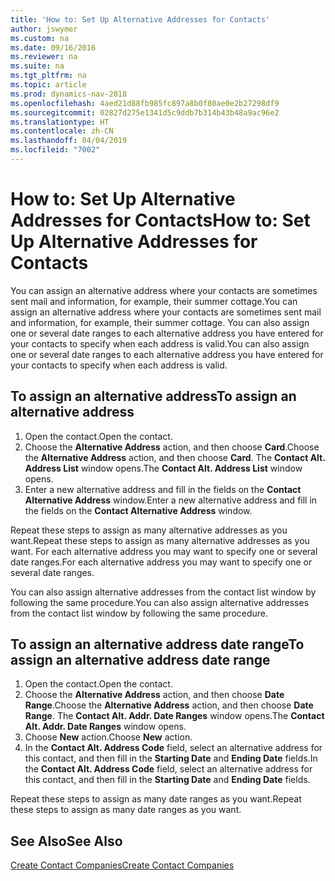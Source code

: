 ```yaml
---
title: 'How to: Set Up Alternative Addresses for Contacts'
author: jswymer
ms.custom: na
ms.date: 09/16/2016
ms.reviewer: na
ms.suite: na
ms.tgt_pltfrm: na
ms.topic: article
ms.prod: dynamics-nav-2018
ms.openlocfilehash: 4aed21d88fb985fc897a8b0f80ae0e2b27298df9
ms.sourcegitcommit: 02827d275e1341d5c9ddb7b314b43b48a9ac96e2
ms.translationtype: HT
ms.contentlocale: zh-CN
ms.lasthandoff: 04/04/2019
ms.locfileid: "7002"
---
```

# <a name="how-to-set-up-alternative-addresses-for-contacts"></a><span data-ttu-id="c84c2-102">How to: Set Up Alternative Addresses for Contacts</span><span class="sxs-lookup"><span data-stu-id="c84c2-102">How to: Set Up Alternative Addresses for Contacts</span></span>
<span data-ttu-id="c84c2-103">You can assign an alternative address where your contacts are sometimes sent mail and information, for example, their summer cottage.</span><span class="sxs-lookup"><span data-stu-id="c84c2-103">You can assign an alternative address where your contacts are sometimes sent mail and information, for example, their summer cottage.</span></span> <span data-ttu-id="c84c2-104">You can also assign one or several date ranges to each alternative address you have entered for your contacts to specify when each address is valid.</span><span class="sxs-lookup"><span data-stu-id="c84c2-104">You can also assign one or several date ranges to each alternative address you have entered for your contacts to specify when each address is valid.</span></span>

## <a name="to-assign-an-alternative-address"></a><span data-ttu-id="c84c2-105">To assign an alternative address</span><span class="sxs-lookup"><span data-stu-id="c84c2-105">To assign an alternative address</span></span>
1. <span data-ttu-id="c84c2-106">Open the contact.</span><span class="sxs-lookup"><span data-stu-id="c84c2-106">Open the contact.</span></span>
2. <span data-ttu-id="c84c2-107">Choose the **Alternative Address** action, and then choose **Card**.</span><span class="sxs-lookup"><span data-stu-id="c84c2-107">Choose the **Alternative Address** action, and then choose **Card**.</span></span> <span data-ttu-id="c84c2-108">The **Contact Alt. Address List** window opens.</span><span class="sxs-lookup"><span data-stu-id="c84c2-108">The **Contact Alt. Address List** window opens.</span></span>
3. <span data-ttu-id="c84c2-109">Enter a new alternative address and fill in the fields on the **Contact Alternative Address** window.</span><span class="sxs-lookup"><span data-stu-id="c84c2-109">Enter a new alternative address and fill in the fields on the **Contact Alternative Address** window.</span></span>

<span data-ttu-id="c84c2-110">Repeat these steps to assign as many alternative addresses as you want.</span><span class="sxs-lookup"><span data-stu-id="c84c2-110">Repeat these steps to assign as many alternative addresses as you want.</span></span> <span data-ttu-id="c84c2-111">For each alternative address you may want to specify one or several date ranges.</span><span class="sxs-lookup"><span data-stu-id="c84c2-111">For each alternative address you may want to specify one or several date ranges.</span></span>

<span data-ttu-id="c84c2-112">You can also assign alternative addresses from the contact list window by following the same procedure.</span><span class="sxs-lookup"><span data-stu-id="c84c2-112">You can also assign alternative addresses from the contact list window by following the same procedure.</span></span>

## <a name="to-assign-an-alternative-address-date-range"></a><span data-ttu-id="c84c2-113">To assign an alternative address date range</span><span class="sxs-lookup"><span data-stu-id="c84c2-113">To assign an alternative address date range</span></span>
1. <span data-ttu-id="c84c2-114">Open the contact.</span><span class="sxs-lookup"><span data-stu-id="c84c2-114">Open the contact.</span></span>
2. <span data-ttu-id="c84c2-115">Choose the **Alternative Address** action, and then choose **Date Range**.</span><span class="sxs-lookup"><span data-stu-id="c84c2-115">Choose the **Alternative Address** action, and then choose **Date Range**.</span></span> <span data-ttu-id="c84c2-116">The **Contact Alt. Addr. Date Ranges** window opens.</span><span class="sxs-lookup"><span data-stu-id="c84c2-116">The **Contact Alt. Addr. Date Ranges** window opens.</span></span>
3. <span data-ttu-id="c84c2-117">Choose **New** action.</span><span class="sxs-lookup"><span data-stu-id="c84c2-117">Choose **New** action.</span></span>
4. <span data-ttu-id="c84c2-118">In the **Contact Alt. Address Code** field, select an alternative address for this contact, and then fill in the **Starting Date** and **Ending Date** fields.</span><span class="sxs-lookup"><span data-stu-id="c84c2-118">In the **Contact Alt. Address Code** field, select an alternative address for this contact, and then fill in the **Starting Date** and **Ending Date** fields.</span></span>

<span data-ttu-id="c84c2-119">Repeat these steps to assign as many date ranges as you want.</span><span class="sxs-lookup"><span data-stu-id="c84c2-119">Repeat these steps to assign as many date ranges as you want.</span></span>

## <a name="see-also"></a><span data-ttu-id="c84c2-120">See Also</span><span class="sxs-lookup"><span data-stu-id="c84c2-120">See Also</span></span>
[<span data-ttu-id="c84c2-121">Create Contact Companies</span><span class="sxs-lookup"><span data-stu-id="c84c2-121">Create Contact Companies</span></span>](marketing-create-contact-companies.md)
